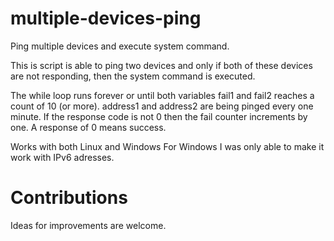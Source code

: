 # multiple-devices-ping
Ping multiple devices and execute system command.

This is script is able to ping two devices and only if both of these devices are not responding, then the system command is executed.

The while loop runs forever or until both variables fail1 and fail2 reaches a count of 10 (or more).
address1 and address2 are being pinged every one minute. If the response code is not 0 then the fail counter increments by one. A response of 0 means success.

Works with both Linux and Windows
For Windows I was only able to make it work with IPv6 adresses.

# Contributions
Ideas for improvements are welcome.

